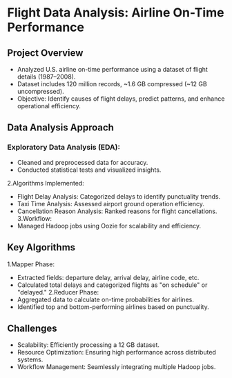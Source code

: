 # Flight Data Analysis: Airline On-Time Performance
## Project Overview
- Analyzed U.S. airline on-time performance using a dataset of flight details (1987–2008).
- Dataset includes 120 million records, ~1.6 GB compressed (~12 GB uncompressed).
- Objective: Identify causes of flight delays, predict patterns, and enhance operational efficiency.

## Data Analysis Approach
### Exploratory Data Analysis (EDA):
- Cleaned and preprocessed data for accuracy.
- Conducted statistical tests and visualized insights.

2.Algorithms Implemented:
- Flight Delay Analysis: Categorized delays to identify punctuality trends.
- Taxi Time Analysis: Assessed airport ground operation efficiency.
- Cancellation Reason Analysis: Ranked reasons for flight cancellations.
3.Workflow:
- Managed Hadoop jobs using Oozie for scalability and efficiency.

## Key Algorithms
1.Mapper Phase:
- Extracted fields: departure delay, arrival delay, airline code, etc.
- Calculated total delays and categorized flights as "on schedule" or "delayed."
2.Reducer Phase:
- Aggregated data to calculate on-time probabilities for airlines.
- Identified top and bottom-performing airlines based on punctuality.

## Challenges
- Scalability: Efficiently processing a 12 GB dataset.
- Resource Optimization: Ensuring high performance across distributed systems.
- Workflow Management: Seamlessly integrating multiple Hadoop jobs.

